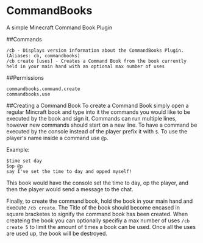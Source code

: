 # CommandBooks
A simple Minecraft Command Book Plugin

##Commands
```
/cb - Displays version information about the CommandBooks Plugin. (Aliases: cb, commandbooks)
/cb create [uses] - Creates a Command Book from the book currently held in your main hand with an optional max number of uses
```

##Permissions
```
commandbooks.command.create
commandbooks.use
```

##Creating a Command Book
To create a Command Book simply open a regular Mincraft book and type into it the commands you would like to be executed by the book and sign it.
Commands can run multiple lines, however new commands should start on a new line.
To have a command be executed by the console instead of the player prefix it with `$`.
To use the player's name inside a command use `@p`.

Example:
```
$time set day
$op @p
say I've set the time to day and opped myself!
```

This book would have the console set the time to day, op the player, and then the player would send a message to the chat.

Finally, to create the command book, hold the book in your main hand and execute `/cb create`.
The Title of the book should become encased in square bracketes to signify the command book has been created.
When createing the book you can optionally specifiy a max number of uses `/cb create 5` to limit the amount of times a book can be used.
Once all the uses are used up, the book will be destroyed.
